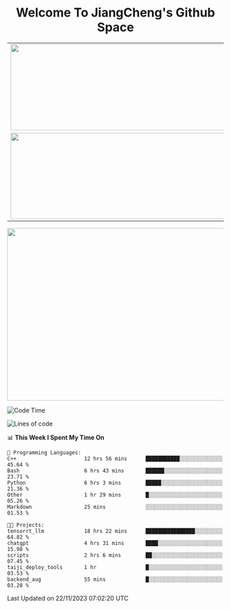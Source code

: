<h1 align="center">Welcome To JiangCheng's Github Space</h1>

<table align="center" frame="void" rules="none" >
  <tr>
    <td>
      <div align="center"> <img height="200px" width="500px"  src="https://github-readme-stats.vercel.app/api?username=thisjiang&hide_title=true&hide_border=true&layout=compact&show_icons=trueline_height=21&text_color=000&icon_color=000&bg_color=0,ea6161,ffc64d,fffc4d,52fa5a&theme=graywhite" /> </div>
    </td>
    <td>
      <div align="center"> <img height="200px" width="500px" src="https://github-readme-stats.vercel.app/api/top-langs/?username=thisjiang&hide_title=true&hide_border=true&layout=compact&langs_count=6&text_color=000&icon_color=fff&bg_color=0,52fa5a,4dfcff,c64dff&theme=graywhite" /> </div>
    </td>
  </tr>
  <tr>
    <td>
      <div align="center"> <img height="200px" width="500px" src="https://github-readme-streak-stats.herokuapp.com/?user=thisjiang&hide_title=true&hide_border=true&layout=compact&langs_count=6" /> </div>
    </td>
    <td>
      <div align="center"> 
      <a href="https://github.com/" target="_blank"><img style="margin: 10px" src="https://profilinator.rishav.dev/skills-assets/git-scm-icon.svg" alt="Git" height="50" /></a>  
      <a href="https://www.linux.org/" target="_blank"><img style="margin: 10px" src="https://profilinator.rishav.dev/skills-assets/linux-original.svg" alt="Linux" height="50" /></a>  
      <a href="https://www.gnu.org/software/bash/" target="_blank"><img style="margin: 10px" src="https://profilinator.rishav.dev/skills-assets/gnu_bash-icon.svg" alt="Bash" height="50" /></a>  
      </div>
    </td>
  </tr>
</table>

<div align="center"> <img height="400px" width="1000px" src="https://github-readme-activity-graph.cyclic.app/graph?username=thisjiang&theme=react&hide_title=true&hide_border=true&layout=compact&langs_count=6" /> </div></td>

<!--START_SECTION:waka-->
![Code Time](http://img.shields.io/badge/Code%20Time-519%20hrs%207%20mins-blue)

![Lines of code](https://img.shields.io/badge/From%20Hello%20World%20I%27ve%20Written-713.3%20thousand%20lines%20of%20code-blue)

📊 **This Week I Spent My Time On** 

```text
💬 Programming Languages: 
C++                      12 hrs 56 mins      ███████████░░░░░░░░░░░░░░   45.64 % 
Bash                     6 hrs 43 mins       ██████░░░░░░░░░░░░░░░░░░░   23.71 % 
Python                   6 hrs 3 mins        █████░░░░░░░░░░░░░░░░░░░░   21.36 % 
Other                    1 hr 29 mins        █░░░░░░░░░░░░░░░░░░░░░░░░   05.26 % 
Markdown                 25 mins             ░░░░░░░░░░░░░░░░░░░░░░░░░   01.53 % 

🐱‍💻 Projects: 
tensorrt_llm             18 hrs 22 mins      ████████████████░░░░░░░░░   64.82 % 
chatgpt                  4 hrs 31 mins       ████░░░░░░░░░░░░░░░░░░░░░   15.98 % 
scripts                  2 hrs 6 mins        ██░░░░░░░░░░░░░░░░░░░░░░░   07.45 % 
taiji_deploy_tools       1 hr                █░░░░░░░░░░░░░░░░░░░░░░░░   03.53 % 
backend_aug              55 mins             █░░░░░░░░░░░░░░░░░░░░░░░░   03.28 % 
```


 Last Updated on 22/11/2023 07:02:20 UTC
<!--END_SECTION:waka-->
